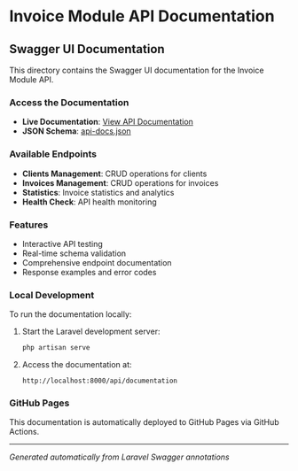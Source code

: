 # Invoice Module API Documentation

## Swagger UI Documentation

This directory contains the Swagger UI documentation for the Invoice Module API.

### Access the Documentation

- **Live Documentation**: [View API Documentation](./index.html)
- **JSON Schema**: [api-docs.json](./api-docs.json)
 
### Available Endpoints

- **Clients Management**: CRUD operations for clients
- **Invoices Management**: CRUD operations for invoices
- **Statistics**: Invoice statistics and analytics
- **Health Check**: API health monitoring

### Features

- Interactive API testing
- Real-time schema validation
- Comprehensive endpoint documentation
- Response examples and error codes

### Local Development

To run the documentation locally:

1. Start the Laravel development server:
   ```bash
   php artisan serve
   ```

2. Access the documentation at:
   ```
   http://localhost:8000/api/documentation
   ```

### GitHub Pages

This documentation is automatically deployed to GitHub Pages via GitHub Actions.

---

*Generated automatically from Laravel Swagger annotations*
